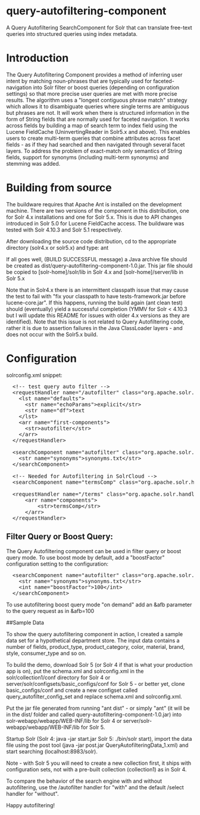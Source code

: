 # query-autofiltering-component
A Query Autofiltering SearchComponent for Solr that can translate free-text queries into structured queries using index metadata.

# Introduction
The Query Autofiltering Component provides a method of inferring user intent by matching noun-phrases that are typically used for faceted-navigation into Solr filter or boost queries (depending on configuration settings) so that more precise user queries are met with more precise results. The algorithm uses a "longest contiguous phrase match" strategy which allows it to disambiguate queries where single terms are ambiguous but phrases are not. It will work when there is structured information in the form of String fields that are normally used for faceted navigation. It works across fields by building a map of search term to index field using the Lucene FieldCache (UninvertingReader in Solr5.x and above). This enables users to create multi-term queries that combine attributes across facet fields - as if they had searched and then navigated through several facet layers. To address the problem of exact-match only semantics of String fields, support for synonyms (including multi-term synonyms) and stemming was added. 

# Building from source

The buildware requires that Apache Ant is installed on the development machine. There are two versions of the component in this distribution, one for Solr 4.x installations and one for Solr 5.x. This is due to API changes introduced in Solr 5.0 for Lucene FieldCache access.  The buildware was tested with Solr 4.10.3 and Solr 5.1 respectively.

After downloading the source code distribution, cd to the appropriate directory (solr4.x or solr5.x) and type: ant

If all goes well, (BUILD SUCCESSFUL message) a Java archive file should be created as dist/query-autofiltering-component-1.0.jar. This jar file should be copied to [solr-home]/solr/lib in Solr 4.x and [solr-home]/server/lib in Solr 5.x


Note that in Solr4.x there is an intermittent classpath issue that may cause the test to fail with "fix your classpath to have tests-framework.jar before lucene-core.jar". If this happens, running the build again (ant clean test) should (eventually) yield a successful completion (YMMV for Solr < 4.10.3 but I will update this README for issues with older 4.x versions as they are identified). Note that this issue is not related to Query Autofiltering code, rather it is due to assertion failures in the Java ClassLoader layers - and does not occur with the Solr5.x build.

# Configuration

solrconfig.xml snippet:
<pre>
  &lt;!-- test query auto filter -->
  &lt;requestHandler name="/autofilter" class="org.apache.solr.handler.component.SearchHandler">
    &lt;lst name="defaults">
      &lt;str name="echoParams">explicit&lt;/str>
      &lt;str name="df">text</str>
    &lt;/lst>
    &lt;arr name="first-components">
      &lt;str>autofilter&lt;/str>
    &lt;/arr>
  &lt;/requestHandler>

  &lt;searchComponent name="autofilter" class="org.apache.solr.handler.component.QueryAutoFilteringComponent" >
    &lt;str name="synonyms">synonyms.txt&lt;/str>
  &lt;/searchComponent>
  
  &lt;!-- Needed for Autofiltering in SolrCloud -->
  &lt;searchComponent name="termsComp" class="org.apache.solr.handler.component.TermsComponent"/>
  
  &lt;requestHandler name="/terms" class="org.apache.solr.handler.component.SearchHandler">
      &lt;arr name="components">
          &lt;str>termsComp&lt;/str>
      &lt;/arr>
  &lt;/requestHandler>
</pre>

## Filter Query or Boost Query:
The Query Autofiltering component can be used in filter query or boost query mode. To use
boost mode by default, add a "boostFactor" configuration setting to the configuration:

<pre>
  &lt;searchComponent name="autofilter" class="org.apache.solr.handler.component.QueryAutoFilteringComponent" >
    &lt;str name="synonyms">synonyms.txt&lt;/str>
    &lt;int name="boostFactor">100&lt;/int>
  &lt;/searchComponent>
</pre>

To use autofiltering boost query mode "on demand" add an &amp;afb parameter to the query request as in &amp;afb=100

##Sample Data

To show the query autofiltering component in action, I created a sample data set for a hypothetical department store. The input data contains a number of fields, product_type, product_category, color, material, brand, style, consumer_type and so on. 

To build the demo, download Solr 5 (or Solr 4 if that is what your production app is on), put the schema.xml and solrconfig.xml in the solr/collection1/conf directory for Solr 4 or server/solr/configsets/basic_configs/conf for Solr 5 - or better yet, clone basic_configs/conf and create a new configset called query_autofilter_config_set and replace schema.xml and solrconfig.xml. 

Put the jar file generated from running "ant dist" - or simply "ant" (it will be in the dist/ folder and called query-autofiltering-component-1.0.jar) into solr-webapp/webapp/WEB-INF/lib for Solr 4 or server/solr-webapp/webapp/WEB-INF/lib for Solr 5.

Startup Solr (Solr 4: java -jar start.jar  Solr 5: ./bin/solr start), import the data file using the post tool (java -jar post.jar QueryAutofilteringData_1.xml) and start searching (localhost:8983/solr). 

Note - with Solr 5 you will need to create a new collection first, it ships with configuration sets, not with a pre-built collection (collection1) as in Solr 4.

To compare the behavior of the search engine with and without autofiltering, use the /autofilter handler for "with" and the default /select handler for "without".

Happy autofiltering!



